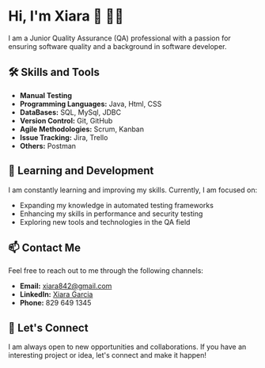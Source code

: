 #  Hi, I'm Xiara 👋 👩‍💻 

I am a Junior Quality Assurance (QA) professional with a passion for ensuring software quality and a background in software developer.

## 🛠 Skills and Tools

- **Manual Testing**
- **Programming Languages:** Java, Html, CSS
- **DataBases:** SQL, MySql, JDBC
- **Version Control:** Git, GitHub
- **Agile Methodologies:** Scrum, Kanban
- **Issue Tracking:** Jira, Trello
- **Others:** Postman

## 🌱 Learning and Development

I am constantly learning and improving my skills. Currently, I am focused on:
- Expanding my knowledge in automated testing frameworks
- Enhancing my skills in performance and security testing
- Exploring new tools and technologies in the QA field

## 📫 Contact Me

Feel free to reach out to me through the following channels:

- **Email:** xiara842@gmail.com
- **LinkedIn:** [Xiara Garcia](https://www.linkedin.com/in/xiara-marie-garcia/)
- **Phone:** 829 649 1345
  
## 🤝 Let's Connect

I am always open to new opportunities and collaborations. If you have an interesting project or idea, let's connect and make it happen!
